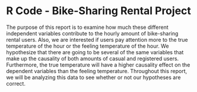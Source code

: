 # R Code - Bike-Sharing Rental Project

The purpose of this report is to examine how much these different independent
variables contribute to the hourly amount of bike-sharing rental users. Also, we are
interested if users pay attention more to the true temperature of the hour or the feeling
temperature of the hour. We hypothesize that there are going to be several of the same
variables that make up the causality of both amounts of casual and registered users.
Furthermore, the true temperature will have a higher causality effect on the dependent
variables than the feeling temperature. Throughout this report, we will be analyzing this
data to see whether or not our hypotheses are correct.
